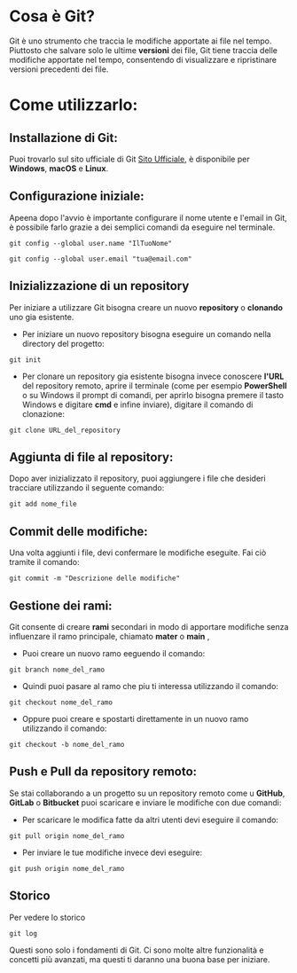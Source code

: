 # Cosa è Git?
Git è uno strumento che traccia le modifiche apportate ai file nel tempo. 
Piuttosto che salvare solo le ultime **versioni** dei file, Git tiene traccia delle modifiche apportate nel tempo, 
consentendo di visualizzare e ripristinare versioni precedenti dei file.

# Come utilizzarlo:

## Installazione di Git:
Puoi trovarlo sul sito ufficiale di Git [Sito Ufficiale](https://git-scm.com/), è disponibile per **Windows**, **macOS** e **Linux**.

## Configurazione iniziale:
Apeena dopo l'avvio è importante configurare il nome utente e l'email in Git, è possibile farlo grazie a dei semplici comandi da eseguire nel terminale.

```
git config --global user.name "IlTuoNome"
```

```
git config --global user.email "tua@email.com"
```

## Inizializzazione di un repository
Per iniziare a utilizzare Git bisogna creare un nuovo **repository** o **clonando** uno gia esistente.
- Per iniziare un nuovo repository bisogna eseguire un comando nella directory del progetto:

```
git init
```

- Per clonare un repository gia esistente bisogna invece conoscere **l'URL** del repository remoto, aprire il terminale (come per esempio **PowerShell** o su Windows il prompt di comandi,
per aprirlo bisogna premere il tasto Windows e digitare **cmd** e infine inviare), digitare il comando di clonazione:

```
git clone URL_del_repository
```

## Aggiunta di file al repository:
Dopo aver inizializzato il repository, puoi aggiungere i file che desideri tracciare utilizzando il seguente comando:

```
git add nome_file
```

## Commit delle modifiche:
Una volta aggiunti i file, devi confermare le modifiche eseguite. Fai ciò tramite il comando:

```
git commit -m "Descrizione delle modifiche"
```

## Gestione dei rami:
Git consente di creare **rami** secondari in modo di apportare modifiche senza influenzare il ramo principale, chiamato **mater** o **main** , 
- Puoi creare un nuovo ramo eeguendo il comando:

```
git branch nome_del_ramo
```


- Quindi puoi pasare al ramo che piu ti interessa utilizzando il comando:

```
git checkout nome_del_ramo
```

- Oppure puoi creare e spostarti direttamente in un nuovo ramo utilizzando il comando:

```
git checkout -b nome_del_ramo
```

## Push e Pull da repository remoto:
Se stai collaborando a un progetto su un repository remoto come u **GitHub**, **GitLab** o **Bitbucket** puoi scaricare e inviare le modifiche con due comandi:
- Per scaricare le modifica fatte da altri utenti devi eseguire il comando:

```
git pull origin nome_del_ramo
```

- Per inviare le tue modifiche invece devi eseguire:

```
git push origin nome_del_ramo
```
## Storico
Per vedere lo storico
```
git log
```

Questi sono solo i fondamenti di Git. Ci sono molte altre funzionalità e concetti più avanzati, ma questi ti daranno una buona base per iniziare.
